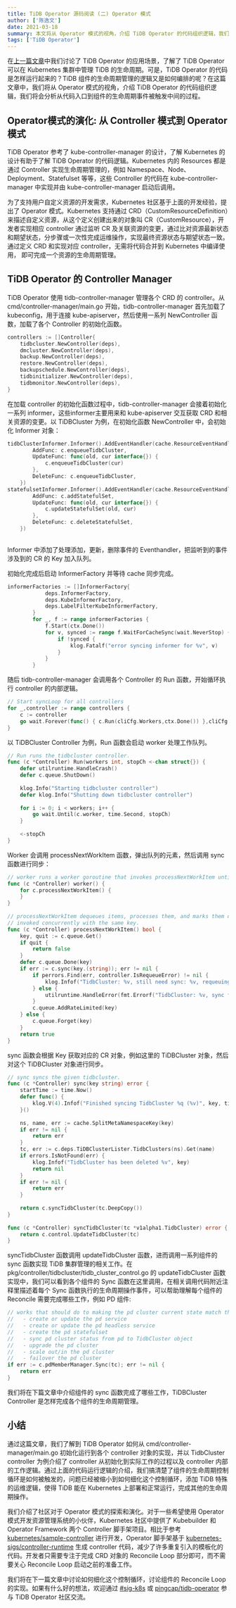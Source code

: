```yaml
---
title: TiDB Operator 源码阅读 (二) Operator 模式
author: ['陈逸文']
date: 2021-03-18
summary: 本文将从 Operator 模式的视角，介绍 TiDB Operator 的代码组织逻辑，我们将会分析从代码入口到组件的生命周期事件被触发中间的过程。
tags: ['TiDB Operator']
---
```


在[上一篇文章](https://pingcap.com/blog-cn/tidb-operator-source-code-1/)中我们讨论了 TiDB Operator 的应用场景，了解了 TiDB Operator 可以在 Kubernetes 集群中管理 TiDB 的生命周期。可是，TiDB Operator 的代码是怎样运行起来的？TiDB 组件的生命周期管理的逻辑又是如何编排的呢？在这篇文章中，我们将从 Operator 模式的视角，介绍 TiDB Operator 的代码组织逻辑，我们将会分析从代码入口到组件的生命周期事件被触发中间的过程。

## Operator模式的演化: 从 Controller 模式到 Operator 模式

TiDB Operator 参考了 kube-controller-manager 的设计，了解 Kubernetes 的设计有助于了解 TiDB Operator 的代码逻辑。Kubernetes 内的 Resources 都是通过 Controller 实现生命周期管理的，例如 Namespace、Node、Deployment、Statefulset 等等，这些 Controller 的代码在 kube-controller-manager 中实现并由 kube-controller-manager 启动后调用。

为了支持用户自定义资源的开发需求，Kubernetes 社区基于上面的开发经验，提出了 Operator 模式。Kubernetes 支持通过 CRD（CustomResourceDefinition）来描述自定义资源，从这个定义创建出来的对象叫 CR（CustomResource），开发者实现相应 controller 通过监听 CR 及关联资源的变更，通过比对资源最新状态和期望状态，分步骤或一次性完成运维操作，实现最终资源状态与期望状态一致。通过定义 CRD 和实现对应 controller，无需将代码合并到 Kubernetes 中编译使用， 即可完成一个资源的生命周期管理。

## TiDB Operator 的 Controller Manager

TiDB Operator 使用 tidb-controller-manager 管理各个 CRD 的 controller。从 cmd/controller-manager/main.go 开始，tidb-controller-manager 首先加载了 kubeconfig，用于连接 kube-apiserver，然后使用一系列 NewController 函数，加载了各个 Controller 的初始化函数。

```go
controllers := []Controller{
    tidbcluster.NewController(deps),
    dmcluster.NewController(deps),
    backup.NewController(deps),
    restore.NewController(deps),
    backupschedule.NewController(deps),
    tidbinitializer.NewController(deps),
    tidbmonitor.NewController(deps),
}
```
在加载 controller 的初始化函数过程中，tidb-controller-manager 会接着初始化一系列 informer，这些informer主要用来和 kube-apiserver 交互获取 CRD 和相关资源的变更。以 TiDBCluster 为例，在初始化函数 NewController 中，会初始化 Informer 对象：
 
```go
tidbClusterInformer.Informer().AddEventHandler(cache.ResourceEventHandlerFuncs{
        AddFunc: c.enqueueTidbCluster,
        UpdateFunc: func(old, cur interface{}) {
            c.enqueueTidbCluster(cur)
        },
        DeleteFunc: c.enqueueTidbCluster,
    })
statefulsetInformer.Informer().AddEventHandler(cache.ResourceEventHandlerFuncs{
        AddFunc: c.addStatefulSet,
        UpdateFunc: func(old, cur interface{}) {
            c.updateStatefulSet(old, cur)
        },
        DeleteFunc: c.deleteStatefulSet,
    })
 
```
 
Informer 中添加了处理添加，更新，删除事件的 Eventhandler，把监听到的事件涉及到的 CR 的 Key 加入队列。
 
初始化完成后启动 InformerFactory 并等待 cache 同步完成。
 
```go
informerFactories := []InformerFactory{
            deps.InformerFactory,
            deps.KubeInformerFactory,
            deps.LabelFilterKubeInformerFactory,
        }
        for _, f := range informerFactories {
            f.Start(ctx.Done())
            for v, synced := range f.WaitForCacheSync(wait.NeverStop) {
                if !synced {
                    klog.Fatalf("error syncing informer for %v", v)
                }
            }
        }
```
 
随后 tidb-controller-manager 会调用各个 Controller 的 Run 函数，开始循环执行 controller 的内部逻辑。
 
```go
// Start syncLoop for all controllers
for _,controller := range controllers {
    c := controller
    go wait.Forever(func() { c.Run(cliCfg.Workers,ctx.Done()) },cliCfg.WaitDuration)
}
```
 
以 TiDBCluster Controller 为例，Run 函数会启动 worker 处理工作队列。
 
```go
// Run runs the tidbcluster controller.
func (c *Controller) Run(workers int, stopCh <-chan struct{}) {
    defer utilruntime.HandleCrash()
    defer c.queue.ShutDown()
 
    klog.Info("Starting tidbcluster controller")
    defer klog.Info("Shutting down tidbcluster controller")
 
    for i := 0; i < workers; i++ {
        go wait.Until(c.worker, time.Second, stopCh)
    }
 
    <-stopCh
}
```
 
Worker 会调用 processNextWorkItem 函数，弹出队列的元素，然后调用 sync 函数进行同步：
 
```go
// worker runs a worker goroutine that invokes processNextWorkItem until the the controller's queue is closed
func (c *Controller) worker() {
    for c.processNextWorkItem() {
    }
}
 
// processNextWorkItem dequeues items, processes them, and marks them done. It enforces that the syncHandler is never
// invoked concurrently with the same key.
func (c *Controller) processNextWorkItem() bool {
    key, quit := c.queue.Get()
    if quit {
        return false
    }
    defer c.queue.Done(key)
    if err := c.sync(key.(string)); err != nil {
        if perrors.Find(err, controller.IsRequeueError) != nil {
            klog.Infof("TidbCluster: %v, still need sync: %v, requeuing", key.(string), err)
        } else {
            utilruntime.HandleError(fmt.Errorf("TidbCluster: %v, sync failed %v, requeuing", key.(string), err))
        }
        c.queue.AddRateLimited(key)
    } else {
        c.queue.Forget(key)
    }
    return true
}
```
 
sync 函数会根据 Key 获取对应的 CR 对象，例如这里的 TiDBCluster 对象，然后对这个 TiDBCluster 对象进行同步。
 
```go
// sync syncs the given tidbcluster.
func (c *Controller) sync(key string) error {
    startTime := time.Now()
    defer func() {
        klog.V(4).Infof("Finished syncing TidbCluster %q (%v)", key, time.Since(startTime))
    }()
 
    ns, name, err := cache.SplitMetaNamespaceKey(key)
    if err != nil {
        return err
    }
    tc, err := c.deps.TiDBClusterLister.TidbClusters(ns).Get(name)
    if errors.IsNotFound(err) {
        klog.Infof("TidbCluster has been deleted %v", key)
        return nil
    }
    if err != nil {
        return err
    }
 
    return c.syncTidbCluster(tc.DeepCopy())
}
 
func (c *Controller) syncTidbCluster(tc *v1alpha1.TidbCluster) error {
    return c.control.UpdateTidbCluster(tc)
}
```
 
syncTidbCluster 函数调用 updateTidbCluster 函数，进而调用一系列组件的 sync 函数实现 TiDB 集群管理的相关工作。在 pkg/controller/tidbcluster/tidb_cluster_control.go 的 updateTidbCluster 函数实现中，我们可以看到各个组件的 Sync 函数在这里调用，在相关调用代码附近注释里描述着每个 Sync 函数执行的生命周期操作事件，可以帮助理解每个组件的 Reconcile 需要完成哪些工作，例如 PD 组件:
 
```go
// works that should do to making the pd cluster current state match the desired state:
//   - create or update the pd service
//   - create or update the pd headless service
//   - create the pd statefulset
//   - sync pd cluster status from pd to TidbCluster object
//   - upgrade the pd cluster
//   - scale out/in the pd cluster
//   - failover the pd cluster
if err := c.pdMemberManager.Sync(tc); err != nil {
    return err
}
```
 
我们将在下篇文章中介绍组件的 sync 函数完成了哪些工作，TiDBCluster Controller 是怎样完成各个组件的生命周期管理。

## 小结
通过这篇文章，我们了解到 TiDB Operator 如何从 cmd/controller-manager/main.go 初始化运行到各个 controller 对象的实现，并以 TidbCluster controller 为例介绍了 controller 从初始化到实际工作的过程以及 controller 内部的工作逻辑。通过上面的代码运行逻辑的介绍，我们搞清楚了组件的生命周期控制循环是如何被触发的，问题已经被缩小到如何细化这个控制循环，添加 TiDB 特殊的运维逻辑，使得 TiDB 能在 Kubernetes 上部署和正常运行，完成其他的生命周期操作。

我们介绍了社区对于 Operator 模式的探索和演化。对于一些希望使用 Operator 模式开发资源管理系统的小伙伴，Kubernetes 社区中提供了 Kubebuilder 和 Operator Framework 两个 Controller 脚手架项目。相比于参考 [kubernetes/sample-controller](https://github.com/kubernetes/sample-controller) 进行开发，Operator 脚手架基于 [kubernetes-sigs/controller-runtime](https://github.com/kubernetes-sigs/controller-runtime) 生成 controller 代码，减少了许多重复引入的模板化的代码。开发者只需要专注于完成 CRD 对象的 Reconcile Loop 部分即可，而不需要关心 Reconcile Loop 启动之前的准备工作。

我们将在下一篇文章中讨论如何细化这个控制循环，讨论组件的 Reconcile Loop 的实现。如果有什么好的想法，欢迎通过 [#sig-k8s](https://slack.tidb.io/invite?team=tidb-community&channel=sig-k8s&ref=pingcap-tidb-operator) 或 [pingcap/tidb-operator](https://github.com/pingcap/tidb-operator) 参与 TiDB Operator 社区交流。
